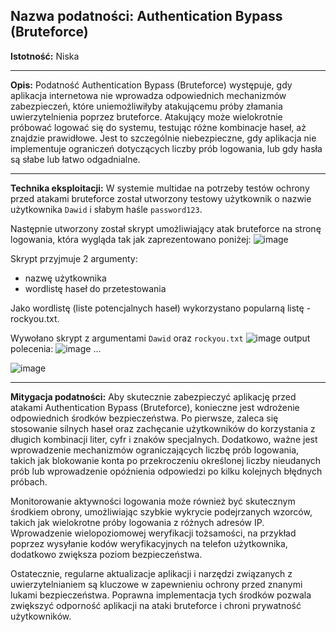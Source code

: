 
## Nazwa podatności: Authentication Bypass (Bruteforce)

**Istotność:** Niska

---

**Opis:**
Podatność Authentication Bypass (Bruteforce) występuje, gdy aplikacja internetowa nie wprowadza odpowiednich mechanizmów zabezpieczeń, które uniemożliwiłyby atakującemu próby złamania uwierzytelnienia poprzez bruteforce. Atakujący może wielokrotnie próbować logować się do systemu, testując różne kombinacje haseł, aż znajdzie prawidłowe. Jest to szczególnie niebezpieczne, gdy aplikacja nie implementuje ograniczeń dotyczących liczby prób logowania, lub gdy hasła są słabe lub łatwo odgadnialne.

---

**Technika eksploitacji:**
W systemie multidae na potrzeby testów ochrony przed atakami bruteforce został utworzony testowy użytkownik o nazwie użytkownika `Dawid` i słabym haśle `password123`.


Następnie utworzony został skrypt umożliwiający atak bruteforce na stronę logowania, która wygląda tak jak zaprezentowano poniżej:
![image](https://github.com/GrzechuG/PWR-CBE-BAW-mutillidae-2024/assets/28838004/17b59acf-e8d8-4949-a90c-a2cf3958fda2)

Skrypt przyjmuje 2 argumenty:
- nazwę użytkownika
- wordlistę haseł do przetestowania

Jako wordlistę (liste potencjalnych haseł) wykorzystano popularną listę - rockyou.txt.

Wywołano skrypt z argumentami `Dawid` oraz `rockyou.txt`
![image](https://github.com/GrzechuG/PWR-CBE-BAW-mutillidae-2024/assets/28838004/165f013f-27c5-4bf1-845a-176b45c9bda2)
output polecenia:
![image](https://github.com/GrzechuG/PWR-CBE-BAW-mutillidae-2024/assets/28838004/8efaf7b3-6389-436c-aea6-25c86a7eb8ac)
...

![image](https://github.com/GrzechuG/PWR-CBE-BAW-mutillidae-2024/assets/28838004/2b8ad49d-73e1-4649-b622-2849ab5a8201)



---

**Mitygacja podatności:**
Aby skutecznie zabezpieczyć aplikację przed atakami Authentication Bypass (Bruteforce), konieczne jest wdrożenie odpowiednich środków bezpieczeństwa. Po pierwsze, zaleca się stosowanie silnych haseł oraz zachęcanie użytkowników do korzystania z długich kombinacji liter, cyfr i znaków specjalnych. Dodatkowo, ważne jest wprowadzenie mechanizmów ograniczających liczbę prób logowania, takich jak blokowanie konta po przekroczeniu określonej liczby nieudanych prób lub wprowadzenie opóźnienia odpowiedzi po kilku kolejnych błędnych próbach.

Monitorowanie aktywności logowania może również być skutecznym środkiem obrony, umożliwiając szybkie wykrycie podejrzanych wzorców, takich jak wielokrotne próby logowania z różnych adresów IP. Wprowadzenie wielopoziomowej weryfikacji tożsamości, na przykład poprzez wysyłanie kodów weryfikacyjnych na telefon użytkownika, dodatkowo zwiększa poziom bezpieczeństwa.

Ostatecznie, regularne aktualizacje aplikacji i narzędzi związanych z uwierzytelnianiem są kluczowe w zapewnieniu ochrony przed znanymi lukami bezpieczeństwa. Poprawna implementacja tych środków pozwala zwiększyć odporność aplikacji na ataki bruteforce i chroni prywatność użytkowników.
